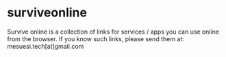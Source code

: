 # surviveonline
Survive online is a collection of links for services / apps you can use online from the browser. 
If you know such links, please send them at: mesuesi.tech[at]gmail.com
